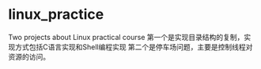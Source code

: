 # linux_practice
Two projects about Linux practical course
第一个是实现目录结构的复制，实现方式包括C语言实现和Shell编程实现
第二个是停车场问题，主要是控制线程对资源的访问。
